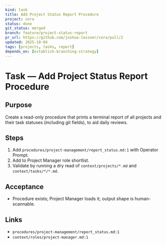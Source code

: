 ```yaml
---
kind: task
title: Add Project Status Report Procedure
project: cora
status: done
git_status: merged
branch: feature/project-status-report
pr_url: https://github.com/joshua-lossner/cora/pull/2
updated: 2025-10-04
tags: [projects, tasks, report]
depends_on: [establish-branching-strategy]
---
```


# Task — Add Project Status Report Procedure

## Purpose
Create a read-only procedure that prints a terminal report of all projects and their task statuses (including git fields), to aid daily reviews.

## Steps
1) Add `procedures/project-management/report_status.md:1` with Operator Prompt.
2) Add to Project Manager role shortlist.
3) Validate by running a dry read of `context/projects/*.md` and `context/tasks/*/*.md`.

## Acceptance
- Procedure exists; Project Manager loads it; output shape is human-scannable.

## Links
- `procedures/project-management/report_status.md:1`
- `context/roles/project-manager.md:1`
